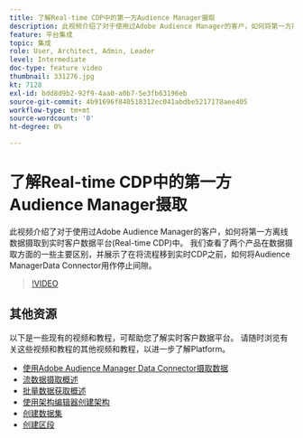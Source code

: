 ```yaml
---
title: 了解Real-time CDP中的第一方Audience Manager摄取
description: 此视频介绍了对于使用过Adobe Audience Manager的客户，如何将第一方离线数据摄取到实时客户数据平台(Real-time CDP)中。 我们查看了两个产品在数据摄取方面的一些主要区别，并展示了在将流程移到实时CDP之前，如何将Audience ManagerData Connector用作停止间隙。
feature: 平台集成
topic: 集成
role: User, Architect, Admin, Leader
level: Intermediate
doc-type: feature video
thumbnail: 331276.jpg
kt: 7128
exl-id: bdd8d9b2-92f9-4aa0-a0b7-5e3fb63196eb
source-git-commit: 4b91696f840518312ec041abdbe5217178aee405
workflow-type: tm+mt
source-wordcount: '0'
ht-degree: 0%

---
```


# 了解Real-time CDP中的第一方Audience Manager摄取

此视频介绍了对于使用过Adobe Audience Manager的客户，如何将第一方离线数据摄取到实时客户数据平台(Real-time CDP)中。 我们查看了两个产品在数据摄取方面的一些主要区别，并展示了在将流程移到实时CDP之前，如何将Audience ManagerData Connector用作停止间隙。


>[!VIDEO](https://video.tv.adobe.com/v/331276/?quality=12&learn=on)

## 其他资源

以下是一些现有的视频和教程，可帮助您了解实时客户数据平台。 请随时浏览有关这些视频和教程的其他视频和教程，以进一步了解Platform。

* [使用Adobe Audience Manager Data Connector摄取数据](https://experienceleague.adobe.com/docs/platform-learn/tutorials/sources/ingest-data-from-aam.html?lang=en#sources)
* [流数据摄取概述](https://experienceleague.adobe.com/docs/platform-learn/tutorials/data-ingestion/understanding-streaming-ingestion.html?lang=en#data-ingestion)
* [批量数据获取概述](https://experienceleague.adobe.com/docs/platform-learn/tutorials/data-ingestion/batch-ingestion-overview.html?lang=en#data-ingestion)
* [使用架构编辑器创建架构](https://experienceleague.adobe.com/docs/experience-platform/xdm/tutorials/create-schema-ui.html?lang=en#getting-started)
* [创建数据集](https://experienceleague.adobe.com/docs/platform-learn/getting-started-for-data-architects-and-data-engineers/create-datasets.html?lang=en#permissions-required)
* [创建区段](https://experienceleague.adobe.com/docs/platform-learn/tutorials/segments/create-segments.html?lang=en#segments)
